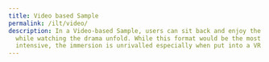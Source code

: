 ```yaml
---
title: Video based Sample
permalink: /ilt/video/
description: In a Video-based Sample, users can sit back and enjoy the narrative
  while watching the drama unfold. While this format would be the most labour
  intensive, the immersion is unrivalled especially when put into a VR setting.
---
```


